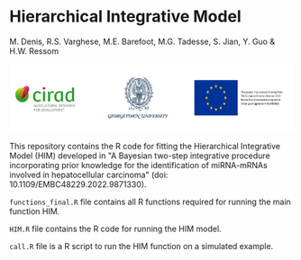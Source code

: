 # Hierarchical Integrative Model 

M. Denis, R.S. Varghese, M.E. Barefoot, M.G. Tadesse, S. Jian, Y. Guo & H.W. Ressom

![](logo.png)

This repository contains the R code for fitting the Hierarchical Integrative Model (HIM) developed in "A Bayesian two-step integrative procedure incorporating prior
knowledge for the identification of miRNA-mRNAs involved in hepatocellular carcinoma" (doi: 10.1109/EMBC48229.2022.9871330).

`functions_final.R` file contains all R functions required for running the main function HIM. 

`HIM.R` file contains the R code for running the HIM model. 

`call.R` file is a R script to run the HIM function on a simulated example.

